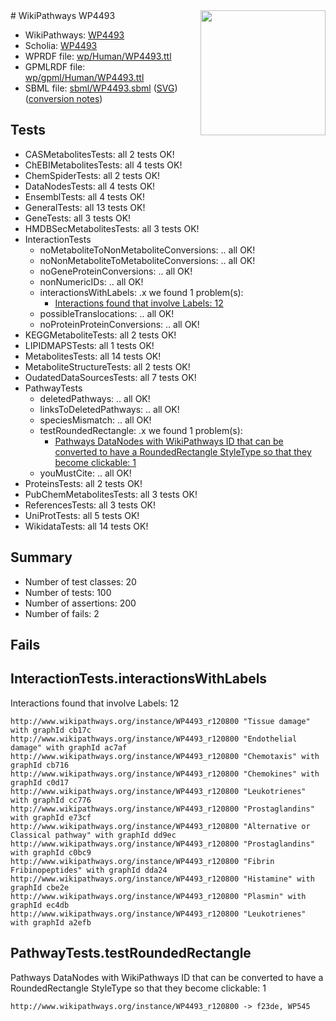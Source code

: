 <img style="float: right; width: 200px" src="../logo.png" />
# WikiPathways WP4493

* WikiPathways: [WP4493](https://identifiers.org/wikipathways:WP4493)
* Scholia: [WP4493](https://scholia.toolforge.org/wikipathways/WP4493)
* WPRDF file: [wp/Human/WP4493.ttl](../wp/Human/WP4493.ttl)
* GPMLRDF file: [wp/gpml/Human/WP4493.ttl](../wp/gpml/Human/WP4493.ttl)
* SBML file: [sbml/WP4493.sbml](../sbml/WP4493.sbml) ([SVG](../sbml/WP4493.svg)) ([conversion notes](../sbml/WP4493.txt))

## Tests
* CASMetabolitesTests: all 2 tests OK!
* ChEBIMetabolitesTests: all 4 tests OK!
* ChemSpiderTests: all 2 tests OK!
* DataNodesTests: all 4 tests OK!
* EnsemblTests: all 4 tests OK!
* GeneralTests: all 13 tests OK!
* GeneTests: all 3 tests OK!
* HMDBSecMetabolitesTests: all 3 tests OK!
* InteractionTests
    * noMetaboliteToNonMetaboliteConversions: .. all OK!
    * noNonMetaboliteToMetaboliteConversions: .. all OK!
    * noGeneProteinConversions: .. all OK!
    * nonNumericIDs: .. all OK!
    * interactionsWithLabels: .x we found 1 problem(s):
        * [Interactions found that involve Labels: 12](#fe97a8ba)
    * possibleTranslocations: .. all OK!
    * noProteinProteinConversions: .. all OK!
* KEGGMetaboliteTests: all 2 tests OK!
* LIPIDMAPSTests: all 1 tests OK!
* MetabolitesTests: all 14 tests OK!
* MetaboliteStructureTests: all 2 tests OK!
* OudatedDataSourcesTests: all 7 tests OK!
* PathwayTests
    * deletedPathways: .. all OK!
    * linksToDeletedPathways: .. all OK!
    * speciesMismatch: .. all OK!
    * testRoundedRectangle: .x we found 1 problem(s):
        * [Pathways DataNodes with WikiPathways ID that can be converted to have a RoundedRectangle StyleType so that they become clickable: 1](#9fbad3cb)
    * youMustCite: .. all OK!
* ProteinsTests: all 2 tests OK!
* PubChemMetabolitesTests: all 3 tests OK!
* ReferencesTests: all 3 tests OK!
* UniProtTests: all 5 tests OK!
* WikidataTests: all 14 tests OK!


## Summary

* Number of test classes: 20
* Number of tests: 100
* Number of assertions: 200
* Number of fails: 2

## Fails

<a name="fe97a8ba" />

## InteractionTests.interactionsWithLabels

Interactions found that involve Labels: 12
```
http://www.wikipathways.org/instance/WP4493_r120800 "Tissue damage" with graphId cb17c
http://www.wikipathways.org/instance/WP4493_r120800 "Endothelial damage" with graphId ac7af
http://www.wikipathways.org/instance/WP4493_r120800 "Chemotaxis" with graphId cb716
http://www.wikipathways.org/instance/WP4493_r120800 "Chemokines" with graphId c0d17
http://www.wikipathways.org/instance/WP4493_r120800 "Leukotrienes" with graphId cc776
http://www.wikipathways.org/instance/WP4493_r120800 "Prostaglandins" with graphId e73cf
http://www.wikipathways.org/instance/WP4493_r120800 "Alternative or
Classical pathway" with graphId dd9ec
http://www.wikipathways.org/instance/WP4493_r120800 "Prostaglandins" with graphId c0bc9
http://www.wikipathways.org/instance/WP4493_r120800 "Fibrin
Fribinopeptides" with graphId dda24
http://www.wikipathways.org/instance/WP4493_r120800 "Histamine" with graphId cbe2e
http://www.wikipathways.org/instance/WP4493_r120800 "Plasmin" with graphId ec4db
http://www.wikipathways.org/instance/WP4493_r120800 "Leukotrienes" with graphId a2efb
```

<a name="9fbad3cb" />

## PathwayTests.testRoundedRectangle

Pathways DataNodes with WikiPathways ID that can be converted to have a RoundedRectangle StyleType so that they become clickable: 1
```
http://www.wikipathways.org/instance/WP4493_r120800 -> f23de, WP545
 ```

